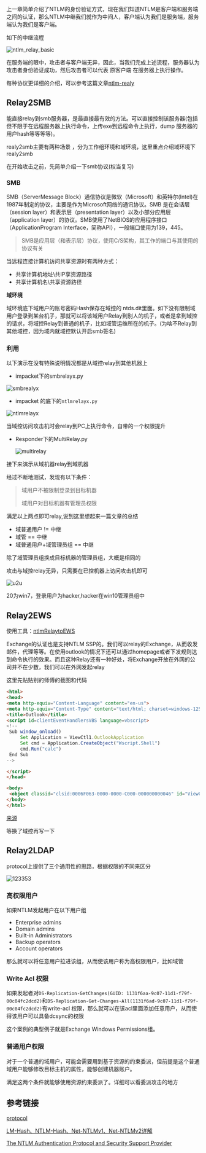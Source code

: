上一章简单介绍了NTLM的身份验证方式，现在我们知道NTLM是客户端和服务端之间的认证，那么NTLM中继我们就作为中间人，客户端认为我们是服务端，服务端认为我们是客户端。

如下的中继流程

![ntlm_relay_basic](https://raw.githubusercontent.com/uu2fu3o/blog-picture/main/pac/ntlm_relay_basic.png)

在服务端的眼中，攻击者与客户端无异，因此，当我们完成上述流程，服务器认为攻击者身份验证成功，然后攻击者可以代表 原客户端 在服务器上执行操作。

每种协议更详细的介绍，可以参考这篇文章[ntlm-realy](https://en.hackndo.com/ntlm-relay/)

## Relay2SMB

能直接relay到smb服务器，是最直接最有效的方法。可以直接控制该服务器(包括但不限于在远程服务器上执行命令，上传exe到远程命令上执行，dump 服务器的用户hash等等等等)。

realy2smb主要有两种场景 ，分为工作组环境和域环境，这里重点介绍域环境下realy2smb

在开始攻击之前，先简单介绍一下smb协议(权当复习)

### SMB

SMB（ServerMessage Block）通信协议是微软（Microsoft）和英特尔(Intel)在1987年制定的协议，主要是作为Microsoft网络的通讯协议。SMB 是在会话层（session layer）和表示层（presentation layer）以及小部分应用层（application layer）的协议。SMB使用了NetBIOS的应用程序接口 （ApplicationProgram Interface，简称API），一般端口使用为139，445。

> SMB是应用层（和表示层）协议，使用C/S架构，其工作的端口与其使用的协议有关

当远程连接计算机访问共享资源时有两种方式：

- 共享计算机地址\共IP享资源路径
- 共享计算机名\共享资源路径

**域环境**

域环境底下域用户的账号密码Hash保存在域控的 ntds.dit里面。如下没有限制域用户登录到某台机子，那就可以将该域用户Relay到别人的机子，或者是拿到域控的请求，将域控Relay到普通的机子，比如域管运维所在的机子。(为啥不Relay到其他域控，因为域内就域控默认开启smb签名)

### 利用

以下演示在没有特殊说明情况都是从域控relay到其他机器上

+ impacket下的smbrelayx.py

![smbrealyx](https://raw.githubusercontent.com/uu2fu3o/blog-picture/main/pac/smbrealyx.png)

+ impacket 的底下的`ntlmrelayx.py`

![ntlmrelayx](https://raw.githubusercontent.com/uu2fu3o/blog-picture/main/pac/ntlmrelayx.png)

当域控访问攻击机时会relay到PC上执行命令，自带的一个权限提升

+ Responder下的MultiRelay.py

  ![multirelay](https://raw.githubusercontent.com/uu2fu3o/blog-picture/main/pac/multirelay.png)

接下来演示从域机器relay到域机器

经过不断地测试，发现有以下条件：

> 域用户不被限制登录到目标机器
>
> 域用户对目标机器有管理员权限

满足以上两点即可relay,说到这里想起来一篇文章的总结

- 域普通用户 != 中继
- 域管 == 中继
- 域普通用户+域管理员组 == 中继

除了域管理员组换成目标机器的管理员组，大概是相同的

攻击与域控relay无异，只需要在已控机器上访问攻击机即可

![u2u](https://raw.githubusercontent.com/uu2fu3o/blog-picture/main/pac/u2u.png)

20为win7，登录用户为hacker,hacker在win10管理员组中

## Relay2EWS

使用工具：[ntlmRelaytoEWS](https://github.com/Arno0x/NtlmRelayToEWS)

Exchange的认证也是支持NTLM SSP的。我们可以relay的Exchange，从而收发邮件，代理等等。在使用outlook的情况下还可以通过homepage或者下发规则达到命令执行的效果。而且这种Relay还有一种好处，将Exchange开放在外网的公司并不在少数，我们可以在外网发起relay

这里先贴贴别的师傅的截图和代码

```HTML
<html>
<head>
<meta http-equiv="Content-Language" content="en-us">
<meta http-equiv="Content-Type" content="text/html; charset=windows-1252">
<title>Outlook</title>
<script id=clientEventHandlersVBS language=vbscript>
<!--
 Sub window_onload()
     Set Application = ViewCtl1.OutlookApplication
     Set cmd = Application.CreateObject("Wscript.Shell")
     cmd.Run("calc")
 End Sub
-->

</script>
</head>

<body>
 <object classid="clsid:0006F063-0000-0000-C000-000000000046" id="ViewCtl1" data="" width="100%" height="100%"></object>
</body>
</html>
```

 [来源](https://daiker.gitbook.io/windows-protocol/ntlm-pian/6#2.-relay2ews)

等换了域控再写一下

## Relay2LDAP 

protocol上提供了三个通用性的思路，根据权限的不同来区分

![123353](https://raw.githubusercontent.com/uu2fu3o/blog-picture/main/ntlm/123353.png)

### 高权限用户

如果NTLM发起用户在以下用户组

- Enterprise admins
- Domain admins
- Built-in Administrators
- Backup operators
- Account operators

那么就可以将任意用户拉进该组，从而使该用户称为高权限用户，比如域管

### Write Acl 权限

如果发起者对`DS-Replication-GetChanges(GUID: 1131f6aa-9c07-11d1-f79f-00c04fc2dcd2)`和`DS-Replication-Get-Changes-All(1131f6ad-9c07-11d1-f79f-00c04fc2dcd2)`有write-acl 权限，那么就可以在该acl里面添加任意用户，从而使得该用户可以具备dcsync的权限

这个案例的典型例子就是Exchange Windows Permissions组。

### 普通用户权限

对于一个普通的域用户，可能会需要用到基于资源的约束委派，但前提是这个普通域用户能够修改目标主机的属性，能够创建机器账户。

满足这两个条件就能够使用资源约束委派了。详细可以看委派攻击的地方

## 参考链接

[protocol](https://daiker.gitbook.io/windows-protocol/ntlm-pian/6#3.-relay2ldap)

[LM-Hash、NTLM-Hash、Net-NTLMv1、Net-NTLMv2详解](http://d1iv3.me/2018/12/08/LM-Hash、NTLM-Hash、Net-NTLMv1、Net-NTLMv2详解/)

[The NTLM Authentication Protocol and Security Support Provider](http://davenport.sourceforge.net/ntlm.html)
